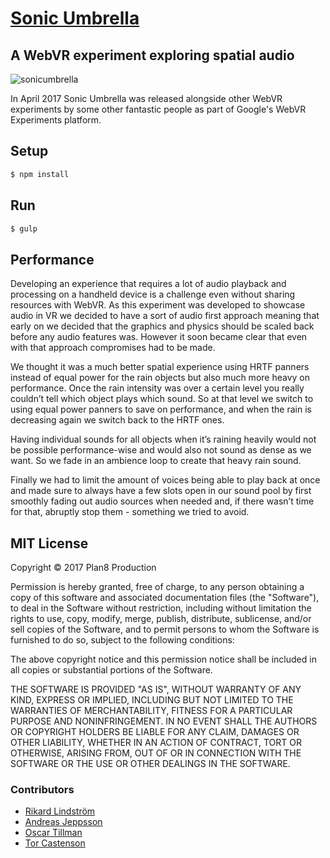 # [Sonic Umbrella](https://sonicumbrella.com)

## A WebVR experiment exploring spatial audio

![sonicumbrella](https://github.com/plan8/sonicumbrella/raw/master/app/assets/img/sonicumbrella.png)


In April 2017 Sonic Umbrella was released alongside other WebVR experiments by some other fantastic people as part of Google's WebVR Experiments platform.

## Setup

```bash
$ npm install
```
## Run

```bash
$ gulp
```

## Performance

Developing an experience that requires a lot of audio playback and processing on a handheld device is a challenge even without sharing resources with WebVR. As this experiment was developed to showcase audio in VR we decided to have a sort of audio first approach meaning that early on we decided that the graphics and physics should be scaled back before any audio features was. However it soon became clear that even with that approach compromises had to be made.

We thought it was a much better spatial experience using HRTF panners instead of equal power for the rain objects but also much more heavy on performance. Once the rain intensity was over a certain level you really couldn’t tell which object plays which sound. So at that level we switch to using equal power panners to save on performance, and when the rain is decreasing again we switch back to the HRTF ones.

Having individual sounds for all objects when it’s raining heavily would not be possible performance-wise and would also not sound as dense as we want. So we fade in an ambience loop to create that heavy rain sound.

Finally we had to limit the amount of voices being able to play back at once and made sure to always have a few slots open in our sound pool by first smoothly fading out audio sources when needed and, if there wasn’t time for that, abruptly stop them - something we tried to avoid.

## MIT License

Copyright © 2017 Plan8 Production

Permission is hereby granted, free of charge, to any person obtaining a copy of this software and associated documentation files (the "Software"), to deal in the Software without restriction, including without limitation the rights to use, copy, modify, merge, publish, distribute, sublicense, and/or sell copies of the Software, and to permit persons to whom the Software is furnished to do so, subject to the following conditions:

The above copyright notice and this permission notice shall be included in all copies or substantial portions of the Software.

THE SOFTWARE IS PROVIDED "AS IS", WITHOUT WARRANTY OF ANY KIND, EXPRESS OR IMPLIED, INCLUDING BUT NOT LIMITED TO THE WARRANTIES OF MERCHANTABILITY, FITNESS FOR A PARTICULAR PURPOSE AND NONINFRINGEMENT. IN NO EVENT SHALL THE AUTHORS OR COPYRIGHT HOLDERS BE LIABLE FOR ANY CLAIM, DAMAGES OR OTHER LIABILITY, WHETHER IN AN ACTION OF CONTRACT, TORT OR OTHERWISE, ARISING FROM, OUT OF OR IN CONNECTION WITH THE SOFTWARE OR THE USE OR OTHER DEALINGS IN THE SOFTWARE.

### Contributors
- [Rikard Lindström](https://github.com/rikard-plan8)
- [Andreas Jeppsson](https://github.com/andreas-plan8)
- [Oscar Tillman](https://github.com/OscarTillman)
- [Tor Castenson](https://github.com/torstah)
